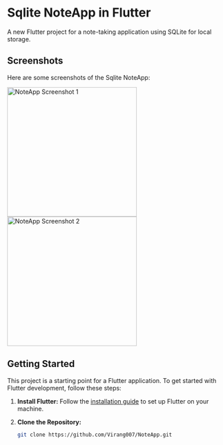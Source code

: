# Sqlite NoteApp in Flutter

A new Flutter project for a note-taking application using SQLite for local storage.

## Screenshots

Here are some screenshots of the Sqlite NoteApp:

<img src="https://github.com/Virang007/NoteApp/assets/104147123/c4f4a414-53bf-48bf-9d51-f522eb9d742c" alt="NoteApp Screenshot 1" width="300" />

<img src="https://github.com/Virang007/NoteApp/assets/104147123/27b61610-77d4-47b0-b551-956117e6c630" alt="NoteApp Screenshot 2" width="300" />

## Getting Started

This project is a starting point for a Flutter application. To get started with Flutter development, follow these steps:

1. **Install Flutter:**
   Follow the [installation guide](https://docs.flutter.dev/get-started/install) to set up Flutter on your machine.

2. **Clone the Repository:**
   ```bash
   git clone https://github.com/Virang007/NoteApp.git
